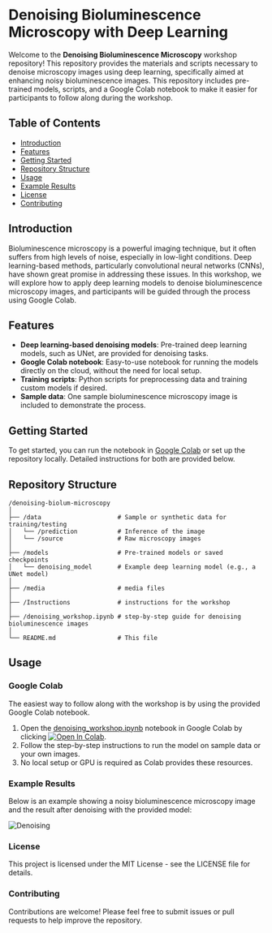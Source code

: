 # Denoising Bioluminescence Microscopy with Deep Learning

Welcome to the **Denoising Bioluminescence Microscopy** workshop repository! This repository provides the materials and scripts necessary to denoise microscopy images using deep learning, specifically aimed at enhancing noisy bioluminescence images. This repository includes pre-trained models, scripts, and a Google Colab notebook to make it easier for participants to follow along during the workshop.

## Table of Contents

- [Introduction](#introduction)
- [Features](#features)
- [Getting Started](#getting-started)
- [Repository Structure](#repository-structure)
- [Usage](#usage)
- [Example Results](#example-results)
- [License](#license)
- [Contributing](#contributing)

## Introduction

Bioluminescence microscopy is a powerful imaging technique, but it often suffers from high levels of noise, especially in low-light conditions. Deep learning-based methods, particularly convolutional neural networks (CNNs), have shown great promise in addressing these issues. In this workshop, we will explore how to apply deep learning models to denoise bioluminescence microscopy images, and participants will be guided through the process using Google Colab.

## Features

- **Deep learning-based denoising models**: Pre-trained deep learning models, such as UNet, are provided for denoising tasks.
- **Google Colab notebook**: Easy-to-use notebook for running the models directly on the cloud, without the need for local setup.
- **Training scripts**: Python scripts for preprocessing data and training custom models if desired.
- **Sample data**: One sample bioluminescence microscopy image is included to demonstrate the process.

## Getting Started

To get started, you can run the notebook in [Google Colab](#google-colab) or set up the repository locally. Detailed instructions for both are provided below.

## Repository Structure

```plaintext
/denoising-biolum-microscopy
│
├── /data                     # Sample or synthetic data for training/testing
│   └── /prediction           # Inference of the image
│   └── /source				  # Raw microscopy images
│
├── /models                   # Pre-trained models or saved checkpoints
│   └── denoising_model       # Example deep learning model (e.g., a UNet model)
│
├── /media                    # media files
│
├── /Instructions             # instructions for the workshop
│
├── /denoising_workshop.ipynb # step-by-step guide for denoising bioluminescence images
│
└── README.md                 # This file
```

## Usage

### Google Colab

The easiest way to follow along with the workshop is by using the provided Google Colab notebook.

1. Open the [denoising_workshop.ipynb](./notebooks/denoising_workshop.ipynb) notebook in Google Colab by clicking [![Open In Colab](https://colab.research.google.com/assets/colab-badge.svg)](https://colab.research.google.com/github/LuisFMCuriel/MINDLAB-Denoising-bioluminescence-images/blob/main/denoising_workshop.ipynb).
2. Follow the step-by-step instructions to run the model on sample data or your own images.
3. No local setup or GPU is required as Colab provides these resources.

### Example Results

Below is an example showing a noisy bioluminescence microscopy image and the result after denoising with the provided model:

![Denoising](https://github.com/LuisFMCuriel/MINDLAB-Denoising-bioluminescence-images/blob/main/media/fig.png)

### License

This project is licensed under the MIT License - see the LICENSE file for details.

### Contributing

Contributions are welcome! Please feel free to submit issues or pull requests to help improve the repository.
